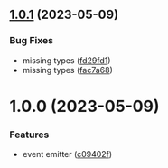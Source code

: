 ## [1.0.1](https://github.com/mloetkemann/alpha8-lib/compare/v1.0.0...v1.0.1) (2023-05-09)


### Bug Fixes

* missing types ([fd29fd1](https://github.com/mloetkemann/alpha8-lib/commit/fd29fd1faa53a5586f9eae7e627eaf017afeae1b))
* missing types ([fac7a68](https://github.com/mloetkemann/alpha8-lib/commit/fac7a68acb7800450582682e9a3b67a738aa8678))

# 1.0.0 (2023-05-09)


### Features

* event emitter ([c09402f](https://github.com/mloetkemann/alpha8-lib/commit/c09402f7fb11f94a6a750873984961d2f74a9216))
